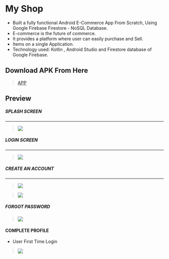 # My Shop

* Built a fully functional Android E-Commerce App From Scratch, Using Google Firebase Firestore - NoSQL Database.
* E-commerce is the future of commerce.
* It provides a platform where user can easily purchase and Sell.
* Items on a single Application.
* Technology used: Kotlin , Android Studio and Firestore database of Google Firebase.

## Download APK From Here

> [APP](https://github.com/harshitmody72/MyQuizApp/blob/master/app/App/app-debug.apk?raw=true)
> 

## Preview

##### SPLASH SCREEN
---
> ![](https://github.com/harshitmody72/MyShopPlace/blob/master/ScreenShot/1.png)
> 

##### LOGIN SCREEN
---
> ![](https://github.com/harshitmody72/MyShopPlace/blob/master/ScreenShot/2.png)
> 

##### CREATE AN ACCOUNT
---
> ![](https://github.com/harshitmody72/MyShopPlace/blob/master/ScreenShot/5.png)

> ![](https://github.com/harshitmody72/MyShopPlace/blob/master/ScreenShot/6.png)


##### FORGOT PASSWORD
> ![](https://github.com/harshitmody72/MyShopPlace/blob/master/ScreenShot/3.png)

#### COMPLETE PROFILE
* User First Time Login
> ![](https://github.com/harshitmody72/MyShopPlace/blob/master/ScreenShot/7.png)
> 
